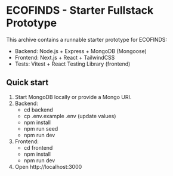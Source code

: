 # ECOFINDS - Starter Fullstack Prototype

This archive contains a runnable starter prototype for ECOFINDS:
- Backend: Node.js + Express + MongoDB (Mongoose)
- Frontend: Next.js + React + TailwindCSS
- Tests: Vitest + React Testing Library (frontend)

## Quick start

1. Start MongoDB locally or provide a Mongo URI.
2. Backend:
   - cd backend
   - cp .env.example .env  (update values)
   - npm install
   - npm run seed
   - npm run dev
3. Frontend:
   - cd frontend
   - npm install
   - npm run dev
4. Open http://localhost:3000

